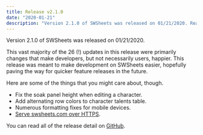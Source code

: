 ```yaml
---
title: Release v2.1.0
date: "2020-01-21"
description: "Version 2.1.0 of SWSheets was released on 01/21/2020. Read about the highlights here."
---
```


Version 2.1.0 of SWSheets was released on 01/21/2020.

This vast majority of the 26 (!) updates in this release were primarily changes that make developers, but not necessarily users, happier. This release was meant to make development on SWSheets easier, hopefully paving the way for quicker feature releases in the future.

Here are some of the things that you might care about, though.

- Fix the soak panel height when editing a character.
- Add alternating row colors to character talents table.
- Numerous formatting fixes for mobile devices.
- [Serve swsheets.com over HTTPS](/swsheets-now-served-over-https/).

You can read all of the release detail on [GitHub](https://github.com/swsheets/swsheets/releases/tag/v2.1.0).
